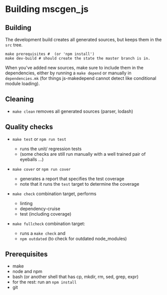 # Building mscgen_js

## Building
The development build creates all generated sources, but keeps them in the `src` tree.
```shell
make prerequisites #  (or 'npm install')
make dev-build # should create the state the master branch is in.
```

When you've added new sources, make sure to include them in the dependencies,
either by running a `make depend` or manually in `dependencies.mk` (for things
js-makedepend cannot detect like conditional module loading).

## Cleaning
- ```make clean``` removes all generated sources (parser, lodash)

## Quality checks
- ```make test``` or `npm run test`
    - runs the unit/ regression tests
    - (some  checks are still run manually with a well trained pair of eyeballs ...)

- `make cover` or `npm run cover`
    - generates a report that specifies the test coverage
    - note that it runs the `test` target to determine the coverage

- `make check` combination target, performs
    - linting
    - dependency-cruise
    - test (including coverage)

- `make fullcheck` combination target:
    - runs a `make check` and
    - `npm outdated` (to check for outdated node_modules)

## Prerequisites
- make
- node and npm
- bash (or another shell that has cp, mkdir, rm, sed, grep, expr)
- for the rest: run an `npm install`
- git
